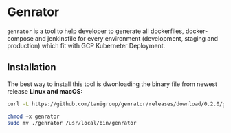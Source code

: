# Genrator

`genrator` is a tool to help developer to generate all dockerfiles, docker-compose and jenkinsfile for every environment (development, staging and production) which fit with GCP Kuberneter Deployment.

## Installation
The best way to install this tool is dwonloading the binary file from newest release
__Linux and macOS:__

```sh
curl -L https://github.com/tanigroup/genrator/releases/download/0.2.0/genrator -o genrator

chmod +x genrator
sudo mv ./genrator /usr/local/bin/genrator
```